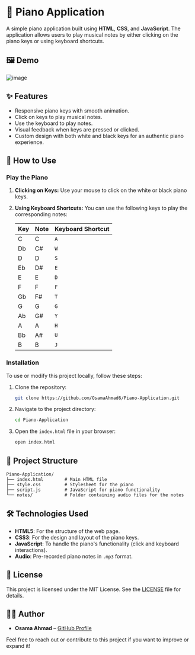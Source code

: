 
# 🎹 Piano Application

A simple piano application built using **HTML**, **CSS**, and **JavaScript**. The application allows users to play musical notes by either clicking on the piano keys or using keyboard shortcuts.

## 🖼️ Demo

![image](https://github.com/user-attachments/assets/feeaba1e-6c03-406e-9fc4-ff3fca7ec3b2)


## ✨ Features

- Responsive piano keys with smooth animation.
- Click on keys to play musical notes.
- Use the keyboard to play notes.
- Visual feedback when keys are pressed or clicked.
- Custom design with both white and black keys for an authentic piano experience.

## 🚀 How to Use

### Play the Piano

1. **Clicking on Keys:** Use your mouse to click on the white or black piano keys.
2. **Using Keyboard Shortcuts:** You can use the following keys to play the corresponding notes:
   
   | Key | Note | Keyboard Shortcut |
   | --- | ---- | ----------------- |
   | C   | C    | `A`               |
   | Db  | C#   | `W`               |
   | D   | D    | `S`               |
   | Eb  | D#   | `E`               |
   | E   | E    | `D`               |
   | F   | F    | `F`               |
   | Gb  | F#   | `T`               |
   | G   | G    | `G`               |
   | Ab  | G#   | `Y`               |
   | A   | A    | `H`               |
   | Bb  | A#   | `U`               |
   | B   | B    | `J`               |

### Installation

To use or modify this project locally, follow these steps:

1. Clone the repository:
   ```bash
   git clone https://github.com/OsamaAhmad6/Piano-Application.git
   ```

2. Navigate to the project directory:
   ```bash
   cd Piano-Application
   ```

3. Open the `index.html` file in your browser:
   ```bash
   open index.html
   ```

## 📂 Project Structure

```
Piano-Application/
├── index.html        # Main HTML file
├── style.css         # Stylesheet for the piano
├── script.js         # JavaScript for piano functionality
└── notes/            # Folder containing audio files for the notes
```

## 🛠️ Technologies Used

- **HTML5**: For the structure of the web page.
- **CSS3**: For the design and layout of the piano keys.
- **JavaScript**: To handle the piano's functionality (click and keyboard interactions).
- **Audio**: Pre-recorded piano notes in `.mp3` format.

## 📜 License

This project is licensed under the MIT License. See the [LICENSE](LICENSE) file for details.

## 👨‍💻 Author

- **Osama Ahmad** – [GitHub Profile](https://github.com/OsamaAhmad6)

Feel free to reach out or contribute to this project if you want to improve or expand it!
